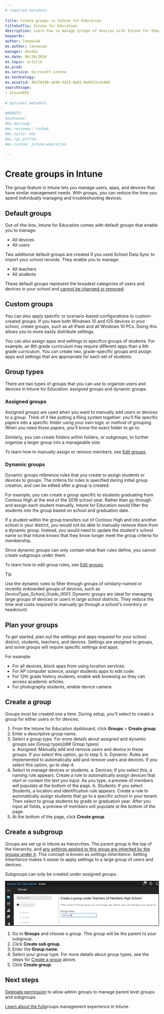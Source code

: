 ```yaml
---
# required metadata

title: Create groups in Intune for Education
titleSuffix: Intune for Education
description: Learn how to manage groups of devices with Intune for Education.
keywords:
author: lenewsad
ms.author: lanewsad
manager: doueby
ms.date: 06/20/2018
ms.topic: article
ms.prod:
ms.service: microsoft-intune
ms.technology:
ms.assetid: 4b570196-a640-4d13-8e01-8e8553ce1468
searchScope:
- IntuneEDU

# optional metadata

#ROBOTS:
#audience:
#ms.devlang:
#ms.reviewer: rashok
#ms.suite: ems
#ms.tgt_pltfrm:
#ms.custom: intune-education

---
```


# Create groups in Intune

The group feature in Intune lets you manage users, apps, and devices that have similar management needs. With groups, you can reduce the time you spend individually managing and troubleshooting devices. 

## Default groups  
Out-of-the-box, Intune for Education comes with default groups that enable you to manage:  
* All devices
* All users

Two additional default groups are created if you used School Data Sync to import your school records. They enable you to manage:  
* All teachers
* All students

These default groups represent the broadest categories of users and devices in your school and [cannot be changed or removed](what-are-groups.md#why-cant-i-change-the-all-devices-all-users-all-students-or-all-teachers-groups).

## Custom groups

You can also apply specific or scenario-based configurations to custom-created groups. If you have both Windows 10 and iOS devices in your school, create groups, such as all iPads and all Windows 10 PCs. Doing this allows you to more easily distribute settings. 

You can also assign apps and settings to specifics groups of students. For example, an 8th grade curriculum may require different apps than a 6th grade curriculum. You can create two, grade-specific groups and assign apps and settings that are appropriate for each set of students.  
## Group types  

There are two types of groups that you can use to organize users and devices in Intune for Education: assigned groups and dynamic groups.

### Assigned groups  

Assigned groups are used when you want to manually add users or devices to a group.  Think of it like putting a filing system together: you'll file specific papers into a specific folder using your own logic or method of grouping. When you need those papers, you'll know the exact folder to go to. 

Similarly, you can create folders within folders, or *subgroups*, to further organize a larger group into a manageable size.

To learn how to manually assign or remove members, see [Edit groups](edit-groups-intune-for-edu.md).


### Dynamic groups  
Dynamic groups reference rules that you create to assign students or devices to groups. The criteria for rules is specified during initial group creation, and can be edited after a group is created.

For example, you can create a group specific to students graduating from Contoso High at the end of the 2019 school year. Rather than go through and assign each student manually, Intune for Education would filter the students into the group based on school and graduation date.

If a student within the group transfers out of Contoso High and into another school in your district, you would not be able to manually remove them from a dynamic group. Instead, you would need to update the student's school name so that Intune knows that they know longer meet the group criteria for membership.

Since dynamic groups can only contain what their rules define, you cannot create subgroups under them.

To learn how to edit group rules, see [Edit groups](edit-groups-intune-for-edu.md).

> [!TIP]
> Use the dynamic rules to filter through groups of similarly-named or recently onboarded groups of devices, such as *DeviceType_School_Grade_0001*. Dynamic groups are ideal for managing large groups of devices or users in large school districts. They reduce the time and costs required to manually go through a school's inventory or headcount.  


## Plan your groups
To get started, plan out the settings and apps required for your school district, students, teachers, and devices. Settings are assigned to groups, and some groups will require specific settings and apps.   

For example:  
* For all devices, block apps from using location services. 
* For AP computer science, assign students apps to edit code.
* For 12th grade history students, enable web browsing so they can access academic articles.
* For photography students, enable device camera.


## Create a group  
Groups must be created one a time. During setup, you'll select to create a group for either users or for devices.

1. From the Intune for Education dashboard, click **Groups** > **Create group**.
2. Enter a descriptive group name.
3. Select a group type. For more details about assigned and dynamic groups see [Group types](## Group types)   
    a. Assigned: Manually add and remove users and device in these groups. If you select this option, go to step 5.
    b. Dynamic: Rules are implemented to automatically add and remove users and devices. If you select this option, go to step 4.
4. Select to manage devices or students.
    a. Devices: If you select this, a naming rule appears. Create a rule to automatically assign devices that start or contain the text you input. As you type, a preview of members will populate at the bottom of the page.
    b. Students: If you select Students, a location and identification rule appears. Create a rule to automatically assign students that go to a specific school in your tenant. Then select to group students by grade or graduation year. After you input all fields, a preview of members will populate at the bottom of the page.
5. At the bottom of the page, click **Create group**.

## Create a subgroup  
Groups are set up in Intune as hierarchies. The parent group is the top of the hierarchy, and [any settings applied to this group are inherited by the groups under it](settings-inheritance.md). This concept is known as *settings inheritance*.  Setting inheritance makes it easier to apply settings to a large group of users and devices. 

Subgroups can only be created *under* assigned groups. 

 ![The create subgroup page, with the two locations for subgroup creation — at the top of the group name and the sidebar — encircled in red](./media/groups-007-create-subgroup.png)

1. Go to **Groups** and choose a group. This group will be the parent to your subgroup.
2. Click **Create sub group**.
3. Enter the **Group name**. 
4. Select your group type. For more details about group types, see the steps for [Create a group](what-are-groups.md#create-a-group) above.
5. Click **Create group**.  

## Next steps 
[Delegate permission](group-admin-delegate.md) to allow admin groups to manage parent level groups and subgroups.  

[Learn about the full](https://docs.microsoft.com/intune/deploy-use/use-groups-to-manage-users-and-devices-with-microsoft-intune)groups management experience in Intune.
